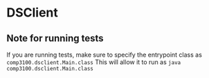 # DSClient

## Note for running tests
If you are running tests, make sure to specify the entrypoint class as `comp3100.dsclient.Main.class`
This will allow it to run as `java comp3100.dsclient.Main.class`
